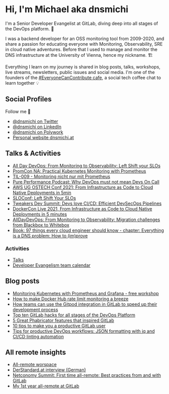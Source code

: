 # Hi, I'm Michael aka dnsmichi

I'm a Senior Developer Evangelist at GitLab, diving deep into all stages of the DevOps platform. 🦊 

I was a backend developer for an OSS monitoring tool from 2009-2020, and share a passion for educating everyone with Monitoring, Observability, SRE in cloud native adventures. Before that I used to manage and monitor the DNS infrastructure at the University of Vienna, hence my nickname. 🏗

Everything I learn on my journey is shared in blog posts, talks, workshops, live streams, newsletters, public issues and social media. I'm one of the founders of the [#EveryoneCanContribute cafe](https://everyonecancontribute.com/), a social tech coffee chat to learn together 💡 

## Social Profiles

Follow me 👋 

- [@dnsmichi on Twitter](https://twitter.com/dnsmichi)
- [@dnsmichi on LinkedIn](https://www.linkedin.com/in/dnsmichi/)
- [@dnsmichi on Polywork](https://www.polywork.com/dnsmichi)
- [Personal website dnsmichi.at](https://dnsmichi.at/)

## Talks & Activities

- [All Day DevOps: From Monitoring to Observability: Left Shift your SLOs](https://www.polywork.com/dnsmichi/highlights/09c96ba1-148d-48e5-966b-1fb9ee3bd5bc)
- [PromCon NA: Practical Kubernetes Monitoring with Prometheus](https://www.polywork.com/dnsmichi/highlights/05433cd6-8427-4c32-a567-1183fb9eff04)
- [TIL-009 - Monitoring nicht nur mit Prometheus ](https://www.polywork.com/dnsmichi/highlights/2c84a7f9-7bc6-4f44-b54c-fd94bebafa22)
- [Pure Performance Podcast: Why DevOps must not mean Devs On Call](https://www.polywork.com/dnsmichi/highlights/8e70012f-6cb3-4edd-b669-87f3c3e57e84)    
- [AWS UG OSTECH Conf 2021: From Infrastructure as Code to Cloud Native Deployments in 5min](https://www.polywork.com/dnsmichi/highlights/fa4f2e5c-3ef2-470d-b7d7-1f2c073ad3d2)
- [SLOConf: Left Shift Your SLOs](https://www.polywork.com/dnsmichi/highlights/04723385-d827-4782-a873-f6e67bd448a0)
- [Tweakers Dev Summit: Devs love CI/CD: Efficient DevSecOps Pipelines](https://www.polywork.com/dnsmichi/highlights/12080def-a33b-40d1-9028-1d5606a894fc)
- [DockerCon Live 2021, From Infrastructure as Code to Cloud Native Deployments in 5 minutes](https://www.polywork.com/dnsmichi/highlights/85f8c48b-6160-4338-9250-e437f1afe8af)
- [AllDayDevOps: From Monitoring to Observability: Migration challenges from Blackbox to Whitebox](https://www.polywork.com/dnsmichi/highlights/77a7da24-c1ce-4d4e-8d7d-b9e374c6de4f)
- [Book: 97 things every cloud engineer should know - chapter: Everything is a DNS problem: How to (im)prove](https://www.polywork.com/dnsmichi/highlights/319b9ba5-cd7e-436e-8a92-b61a3fb10e19)

### Activities

- [Talks](https://dnsmichi.at/talks/)
- [Developer Evangelism team calendar](https://about.gitlab.com/handbook/marketing/community-relations/developer-evangelism/#-team-calendar)

## Blog posts

- [Monitoring Kubernetes with Prometheus and Grafana - free workshop](https://dnsmichi.at/2021/09/14/monitoring-kubernetes-with-prometheus-and-grafana-free-workshop/)
- [How to make Docker Hub rate limit monitoring a breeze](https://about.gitlab.com/blog/2020/11/18/docker-hub-rate-limit-monitoring/)
- [How teams can use the Gitpod integration in GitLab to speed up their development process](https://about.gitlab.com/blog/2021/07/19/teams-gitpod-integration-gitlab-speed-up-development/)
- [Top ten GitLab hacks for all stages of the DevOps Platform](https://about.gitlab.com/blog/2021/10/19/top-10-gitlab-hacks/)
- [5 Great Phabricator features that inspired GitLab](https://about.gitlab.com/blog/2021/08/13/five-great-phabricator-features-inspired-gitlab/)
- [10 tips to make you a productive GitLab user](https://about.gitlab.com/blog/2021/02/18/improve-your-gitlab-productivity-with-these-10-tips/)
- [Tips for productive DevOps workflows: JSON formatting with jq and CI/CD linting automation](https://about.gitlab.com/blog/2021/04/21/devops-workflows-json-format-jq-ci-cd-lint/)

## All remote insights

- [All-remote worspace](https://dnsmichi.at/all-remote-workspace/)
- [DerStandard.at interview (German)](https://www.derstandard.de/consent/tcf/story/2000124135517/developer-evangelist-ich-bin-mein-eigener-manager)
- [Netconomy Summit: First time all-remote: Best practices from and with GitLab](https://www.polywork.com/dnsmichi/highlights/302f84f8-fe04-4809-bdd6-0025683b8b30)
- [My 1st year all-remote at GitLab](https://www.polywork.com/dnsmichi/highlights/013680c2-6479-4347-9687-e4ca637065b5)
